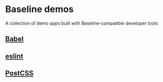# Baseline demos

A collection of demo apps built with Baseline-compatible developer tools

## [Babel](./babel)

## [eslint](./eslint)

## [PostCSS](./postcss)

